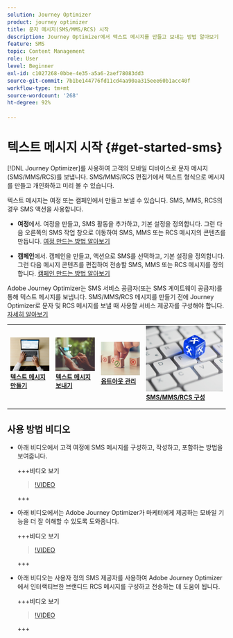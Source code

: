```yaml
---
solution: Journey Optimizer
product: journey optimizer
title: 문자 메시지(SMS/MMS/RCS) 시작
description: Journey Optimizer에서 텍스트 메시지를 만들고 보내는 방법 알아보기
feature: SMS
topic: Content Management
role: User
level: Beginner
exl-id: c1027268-0bbe-4e35-a5a6-2aef78083dd3
source-git-commit: 7b1be144776fd11cd4aa90aa315eee60b1acc40f
workflow-type: tm+mt
source-wordcount: '268'
ht-degree: 92%

---
```


# 텍스트 메시지 시작 {#get-started-sms}

[!DNL Journey Optimizer]를 사용하여 고객의 모바일 디바이스로 문자 메시지(SMS/MMS/RCS)를 보냅니다. SMS/MMS/RCS 편집기에서 텍스트 형식으로 메시지를 만들고 개인화하고 미리 볼 수 있습니다.

텍스트 메시지는 여정 또는 캠페인에서 만들고 보낼 수 있습니다. SMS, MMS, RCS의 경우 SMS 액션을 사용합니다.

* **여정**&#x200B;에서. 여정을 만들고, SMS 활동을 추가하고, 기본 설정을 정의합니다. 그런 다음 오른쪽의 SMS 작업 창으로 이동하여 SMS, MMS 또는 RCS 메시지의 콘텐츠를 만듭니다. [여정 만드는 방법 알아보기](../building-journeys/journey-gs.md)

* **캠페인**&#x200B;에서. 캠페인을 만들고, 액션으로 SMS를 선택하고, 기본 설정을 정의합니다. 그런 다음 메시지 콘텐츠를 편집하여 전송할 SMS, MMS 또는 RCS 메시지를 정의합니다. [캠페인 만드는 방법 알아보기](../campaigns/create-campaign.md#configure)

Adobe Journey Optimizer는 SMS 서비스 공급자(또는 SMS 게이트웨이 공급자)를 통해 텍스트 메시지를 보냅니다. SMS/MMS/RCS 메시지를 만들기 전에 Journey Optimizer로 문자 및 RCS 메시지를 보낼 때 사용할 서비스 제공자를 구성해야 합니다. [자세히 알아보기](sms-configuration.md)

<table style="table-layout:fixed"><tr style="border: 0;">
<td>
<a href="create-sms.md">
<img alt="리드" src="../assets/do-not-localize/sms-create.jpeg">
</a>
<div><a href="create-sms.md"><strong>텍스트 메시지 만들기</strong>
</div>
<p>
</td>
<td>
<a href="send-sms.md">
<img alt="드물게" src="../assets/do-not-localize/sms-sending.jpg">
</a>
<div>
<a href="send-sms.md"><strong>텍스트 메시지 보내기</strong></a>
</div>
<p></td>
<td>
<a href="sms-opt-out.md">
<img alt="유효성 검사" src="../assets/do-not-localize/sms-opt-out.jpg">
</a>
<div>
<a href="sms-opt-out.md"><strong>옵트아웃 관리</strong></a>
</div>
<p>
</td>
<td>
<a href="sms-configuration.md">
<img alt="유효성 검사" src="../assets/do-not-localize/sms-config.jpg">
</a>
<div>
<a href="sms-configuration.md"><strong>SMS/MMS/RCS 구성</strong></a>
</div>
<p>
</td>
</tr></table>

## 사용 방법 비디오

* 아래 비디오에서 고객 여정에 SMS 메시지를 구성하고, 작성하고, 포함하는 방법을 보여줍니다.

  +++비디오 보기

  >[!VIDEO](https://video.tv.adobe.com/v/3422697?captions=kor&learn=on)

  +++

* 아래 비디오에서는 Adobe Journey Optimizer가 마케터에게 제공하는 모바일 기능을 더 잘 이해할 수 있도록 도와줍니다.


  +++비디오 보기

  >[!VIDEO](https://video.tv.adobe.com/v/3430374?captions=kor&quality=12&learn=on)

  +++

* 아래 비디오는 사용자 정의 SMS 제공자를 사용하여 Adobe Journey Optimizer에서 인터랙티브한 브랜디드 RCS 메시지를 구성하고 전송하는 데 도움이 됩니다.


  +++비디오 보기

  >[!VIDEO](https://video.tv.adobe.com/v/3464762?captions=kor)

  +++
